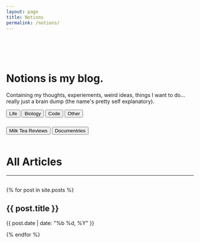 ```yaml
---
layout: page
title: Notions
permalink: /notions/
---
```

<h1 id='title' style="margin-top:110px"><span>Notions</span> is my blog.</h1>

Containing my thoughts, experiements, weird ideas, things I want to do... really just a brain dump (the name's pretty self explanatory).

<div class='flex' style='justify-content:left;'>
    <button class='btn2 marginleft'>Life</button>
    <button class='btn2 marginleft'>Biology</button>
    <button class='btn2 marginleft'>Code</button>
    <button class='btn2 marginleft'>Other</button>
</div>
<div class='flex' style='justify-content:left; margin-top:25px;'>
    <button class='btn2 marginleft'>Milk Tea Reviews</button>
    <button class='btn2 marginleft'>Documentries</button>
</div>


<br>

# All Articles
<hr style='margin-bottom:30px'>
{% for post in site.posts %}
<div onclick="window.location.href='{{ post.url }}'" class='articlelink'>
    <h2>{{ post.title }}</h2>
    <p>{{ post.date | date: "%b %d, %Y" }}</p>
</div>
 
{% endfor %}


<br>







<!--
<div class='category-con'>
{% for category in site.categories %}

    {% capture category_name %}{{ category | first }}{% endcapture %}
    
    <a href='/categories/{{category_name}}'>{{ category_name | capitalize}}</a>

{% endfor %}

<a>All Posts</a>
</div>-->